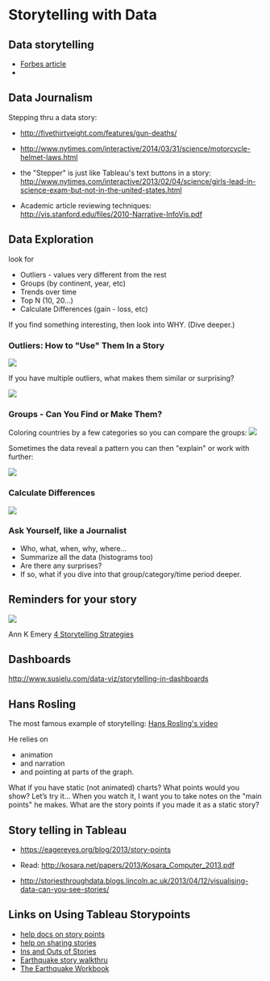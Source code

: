 # Storytelling with Data


## Data storytelling

* [Forbes article](https://www.forbes.com/sites/brentdykes/2016/03/31/data-storytelling-the-essential-data-science-skill-everyone-needs/#1264193f52ad)
* 


## Data Journalism

Stepping thru a data story:

* http://fivethirtyeight.com/features/gun-deaths/

* http://www.nytimes.com/interactive/2014/03/31/science/motorcycle-helmet-laws.html

* the "Stepper" is just like Tableau's text buttons in a story: http://www.nytimes.com/interactive/2013/02/04/science/girls-lead-in-science-exam-but-not-in-the-united-states.html

* Academic article reviewing techniques: http://vis.stanford.edu/files/2010-Narrative-InfoVis.pdf


## Data Exploration

look for

* Outliers - values very different from the rest
* Groups (by continent, year, etc)
* Trends over time
* Top N (10, 20…)
* Calculate Differences (gain - loss, etc)

If you find something interesting, then look into WHY. (Dive deeper.)

### Outliers: How to "Use" Them In a Story

<img src="assets/Storytelling-b13f0.png">

If you have multiple outliers, what makes them similar or surprising?

<img src="assets/Storytelling-f4657.png">

### Groups - Can You Find or Make Them?

Coloring countries by a few categories so you can compare the groups:
<img src="assets/Storytelling-60c10.png">

Sometimes the data reveal a pattern you can then "explain" or work with further:

<img src="assets/Storytelling-1f88e.png">

### Calculate Differences

<img src="assets/Storytelling-b64e5.png">

### Ask Yourself, like a Journalist

* Who, what, when, why, where…
* Summarize all the data (histograms too)
* Are there any surprises?
* If so, what if you dive into that group/category/time period deeper.

## Reminders for your story

<img src="assets/Storytelling-a80e8.png">

Ann K Emery [4 Storytelling Strategies](annkemery.com/four-storytelling-strategies/)


## Dashboards

http://www.susielu.com/data-viz/storytelling-in-dashboards

## Hans Rosling

The most famous example of storytelling: [Hans Rosling's video](https://www.ted.com/talks/hans_rosling_shows_the_best_stats_you_ve_ever_seen?language=en)

He relies on
* animation
* and narration
* and pointing at parts of the graph.

What if you have static (not animated) charts?  What points would you show?
Let’s try it…  When you watch it, I want you to take notes on the "main points" he makes.  What are the story points if you made it as a static story?

## Story telling in Tableau

* https://eagereyes.org/blog/2013/story-points

* Read: http://kosara.net/papers/2013/Kosara_Computer_2013.pdf

* http://storiesthroughdata.blogs.lincoln.ac.uk/2013/04/12/visualising-data-can-you-see-stories/

## Links on Using Tableau Storypoints

* [help docs on story points](http://onlinehelp.tableau.com/current/pro/desktop/en-us/help.htm#qs_stories.html)
* [help on sharing stories](http://onlinehelp.tableau.com/current/pro/desktop/en-us/help.htm#stories.html%3FTocPath%3DPublish%2520and%2520Share%7CStories%7C_____0)
* [Ins and Outs of Stories](https://tc14.tableau.com/schedule/content/961)
* [Earthquake story walkthru](http://onlinehelp.tableau.com/current/pro/desktop/en-us/help.htm#story_example.html)
* [The Earthquake Workbook](https://public.tableau.com/profile/tableau.docs.team#!/vizhome/EarthquakeTrendStoryExample/Earthquakestory)
